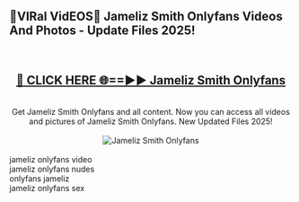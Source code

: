 <h2>🔴VIRal VidEOS🔴 Jameliz Smith Onlyfans Videos And Photos - Update Files 2025!</h2>
<br>
<div align="center">
<h2><a href="https://virallinks.top/odZfE0" rel="nofollow">🔴 CLICK HERE 🌐==►► Jameliz Smith Onlyfans</a></h2>
<br>
Get Jameliz Smith Onlyfans and all content. Now you can access all videos and pictures of Jameliz Smith Onlyfans. New Updated Files 2025!
<br>
<br>
<a href="https://virallinks.top/odZfE0" rel="nofollow" data-target="animated-image.originalLink"><img src="https://i.imgur.com/dJHk4Zq.gif)" alt="Jameliz Smith Onlyfans" style="max-width: 100%; display: inline-block;" data-target="animated-image.originalImage"></a>
</div>
<br>
jameliz onlyfans video<br>
jameliz onlyfans nudes<br>
onlyfans jameliz<br>
jameliz onlyfans sex